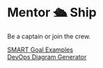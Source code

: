 # Mentor :passenger_ship: Ship
Be a captain or join the crew.

[SMART Goal Examples](https://github.com/codesyracuse/mentor-ship/tree/master/smart-goal-examples)  
[DevOps Diagram Generator](https://xebialabs.com/devops-diagram-generator/)
